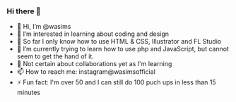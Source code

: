 ### Hi there 👋

<!-- **wasims/wasims** is a ✨ _special_ ✨ repository because its `README.md` (this file) appears on your GitHub profile. --->

- 👋 Hi, I’m @wasims
- 👀 I’m interested in learning about coding and design
- 🌱 So far I only know how to use HTML & CSS, Illustrator and FL Studio 
- 🌱 I’m currently trying to learn how to use php and JavaScript, but cannot seem to get the hand of it.
- 💞️ Not certain about collaborations yet as I'm learning
- 📫 How to reach me: instagram@wasimsofficial
- ⚡ Fun fact: I'm over 50 and I can still do 100 puch ups in less than 15 minutes 

<!---
wasims/wasims is a ✨ special ✨ repository because its `README.md` (this file) appears on your GitHub profile.
You can click the Preview link to take a look at your changes.
--->
